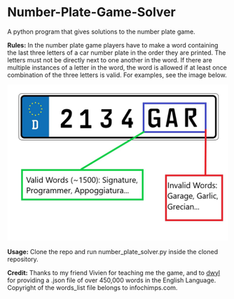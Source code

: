 # Number-Plate-Game-Solver
A python program that gives solutions to the number plate game. 

**Rules:** In the number plate game players have to make a word containing the last three letters of a car number plate in the order they are printed. The letters must not be directly next to one another in the word. If there are multiple instances of a letter in the word, the word is allowed if at least once combination of the three letters is valid. For examples, see the image below. 

![Number_Plate_Game](https://github.com/Kzra/Number-Plate-Game-Solver/blob/master/example.jpg)

**Usage:** Clone the repo and run number_plate_solver.py inside the cloned repository. 

**Credit:**  Thanks to my friend Vivien for teaching me the game, and to [dwyl](https://github.com/dwyl/english-words) for providing a .json file of over 450,000 words in the English Language. Copyright of the words_list file belongs to infochimps.com. 
